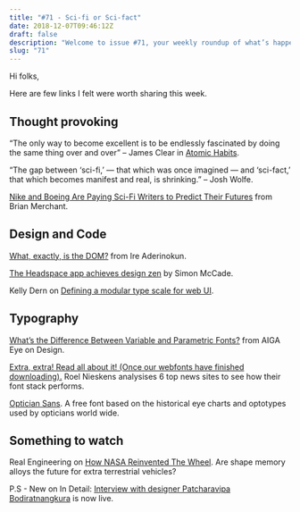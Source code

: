 ```yaml
---
title: "#71 - Sci-fi or Sci-fact"
date: 2018-12-07T09:46:12Z
draft: false
description: "Welcome to issue #71, your weekly roundup of what’s happening in design, code and typography."
slug: "71"
---
```


Hi folks,

Here are few links I felt were worth sharing this week.

## Thought provoking

“The only way to become excellent is to be endlessly fascinated by doing the same thing over and over” – James Clear in [Atomic Habits](https://jamesclear.com/atomic-habits).

“The gap between ‘sci-fi,’ — that which was once imagined — and ‘sci-fact,’ that which becomes manifest and real, is shrinking.” – Josh Wolfe.

[Nike and Boeing Are Paying Sci-Fi Writers to Predict Their Futures](https://medium.com/s/thenewnew/nike-and-boeing-are-paying-sci-fi-writers-to-predict-their-futures-fdc4b6165fa4) from Brian Merchant.

## Design and Code

[What, exactly, is the DOM?](https://bitsofco.de/what-exactly-is-the-dom/) from Ire Aderinokun.

[The Headspace app achieves design zen](https://www.simonmccade.com/blog/headspaceapp) by Simon McCade.

Kelly Dern on [Defining a modular type scale for web UI](https://blog.prototypr.io/defining-a-modular-type-scale-for-web-ui-51acd5df31aa).

## Typography

[What’s the Difference Between Variable and Parametric Fonts?](https://medium.com/aiga-eye-on-design/whats-the-difference-between-variable-and-parametric-fonts-4a6d06c9f9ff) from AIGA Eye on Design.

[Extra, extra! Read all about it! (Once our webfonts have finished downloading).](https://pixelambacht.nl/2018/extra-extra-read-all-about-it/) Roel Nieskens analysises 6 top news sites to see how their font stack performs.

[Optician Sans](https://optician-sans.com/). A free font based on the historical eye charts and optotypes used by opticians world wide.

## Something to watch

Real Engineering on [How NASA Reinvented The Wheel](https://www.youtube.com/watch?v=2lv6Vs12jLc). Are shape memory alloys the future for extra terrestrial vehicles?

P.S - New on In Detail: [Interview with designer Patcharavipa Bodiratnangkura](https://indtl.com/interview/the-jewellery-designer-with-a-family-heritage-steeped-in-design) is now live.

